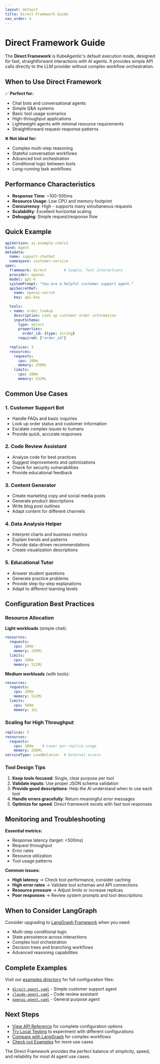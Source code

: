```yaml
---
layout: default
title: Direct Framework Guide
nav_order: 4
---
```


# Direct Framework Guide

The **Direct Framework** is KubeAgentic's default execution mode, designed for fast, straightforward interactions with AI agents. It provides simple API calls directly to the LLM provider without complex workflow orchestration.

## When to Use Direct Framework

✅ **Perfect for:**
- Chat bots and conversational agents
- Simple Q&A systems
- Basic tool usage scenarios
- High-throughput applications
- Lightweight agents with minimal resource requirements
- Straightforward request-response patterns

❌ **Not ideal for:**
- Complex multi-step reasoning
- Stateful conversation workflows
- Advanced tool orchestration
- Conditional logic between tools
- Long-running task workflows

## Performance Characteristics

- **Response Time**: ~100-500ms
- **Resource Usage**: Low CPU and memory footprint
- **Concurrency**: High - supports many simultaneous requests
- **Scalability**: Excellent horizontal scaling
- **Debugging**: Simple request/response flow

## Quick Example

```yaml
apiVersion: ai.example.com/v1
kind: Agent
metadata:
  name: support-chatbot
  namespace: customer-service
spec:
  framework: direct        # Simple, fast interactions
  provider: openai
  model: gpt-4
  systemPrompt: "You are a helpful customer support agent."
  apiSecretRef:
    name: openai-secret
    key: api-key
  
  tools:
  - name: order_lookup
    description: Look up customer order information
    inputSchema:
      type: object
      properties:
        order_id: {type: string}
      required: ["order_id"]
  
  replicas: 3
  resources:
    requests:
      cpu: 100m
      memory: 256Mi
    limits:
      cpu: 200m
      memory: 512Mi
```

## Common Use Cases

### 1. Customer Support Bot
- Handle FAQs and basic inquiries
- Look up order status and customer information
- Escalate complex issues to humans
- Provide quick, accurate responses

### 2. Code Review Assistant
- Analyze code for best practices
- Suggest improvements and optimizations
- Check for security vulnerabilities
- Provide educational feedback

### 3. Content Generator
- Create marketing copy and social media posts
- Generate product descriptions
- Write blog post outlines
- Adapt content for different channels

### 4. Data Analysis Helper
- Interpret charts and business metrics
- Explain trends and patterns
- Provide data-driven recommendations
- Create visualization descriptions

### 5. Educational Tutor
- Answer student questions
- Generate practice problems
- Provide step-by-step explanations
- Adapt to different learning levels

## Configuration Best Practices

### Resource Allocation

**Light workloads** (simple chat):
```yaml
resources:
  requests:
    cpu: 100m
    memory: 256Mi
  limits:
    cpu: 200m
    memory: 512Mi
```

**Medium workloads** (with tools):
```yaml
resources:
  requests:
    cpu: 200m
    memory: 512Mi
  limits:
    cpu: 500m
    memory: 1Gi
```

### Scaling for High Throughput

```yaml
replicas: 5
resources:
  requests:
    cpu: 100m    # Lower per-replica usage
    memory: 256Mi
serviceType: LoadBalancer  # External access
```

### Tool Design Tips

1. **Keep tools focused**: Single, clear purpose per tool
2. **Validate inputs**: Use proper JSON schema validation
3. **Provide good descriptions**: Help the AI understand when to use each tool
4. **Handle errors gracefully**: Return meaningful error messages
5. **Optimize for speed**: Direct framework excels with fast tool responses

## Monitoring and Troubleshooting

**Essential metrics:**
- Response latency (target: <500ms)
- Request throughput
- Error rates
- Resource utilization
- Tool usage patterns

**Common issues:**
- **High latency** → Check tool performance, consider caching
- **High error rates** → Validate tool schemas and API connections
- **Resource pressure** → Adjust limits or increase replicas
- **Poor responses** → Review system prompts and tool descriptions

## When to Consider LangGraph

Consider upgrading to [LangGraph Framework](langgraph-framework) when you need:
- Multi-step conditional logic
- State persistence across interactions
- Complex tool orchestration
- Decision trees and branching workflows
- Advanced reasoning capabilities

## Complete Examples

Visit our [examples directory](https://github.com/sudeshmu/KubeAgentic/tree/main/examples) for full configuration files:

- [`direct-agent.yaml`](https://github.com/sudeshmu/KubeAgentic/blob/main/examples/direct-agent.yaml) - Simple customer support agent
- [`claude-agent.yaml`](https://github.com/sudeshmu/KubeAgentic/blob/main/examples/claude-agent.yaml) - Code review assistant
- [`openai-agent.yaml`](https://github.com/sudeshmu/KubeAgentic/blob/main/examples/openai-agent.yaml) - General purpose agent

## Next Steps

- [View API Reference](api-reference) for complete configuration options
- [Try Local Testing](local-testing) to experiment with different configurations  
- [Compare with LangGraph](langgraph-framework) for complex workflows
- [Check out Examples](examples) for more use cases

The Direct Framework provides the perfect balance of simplicity, speed, and reliability for most AI agent use cases.
